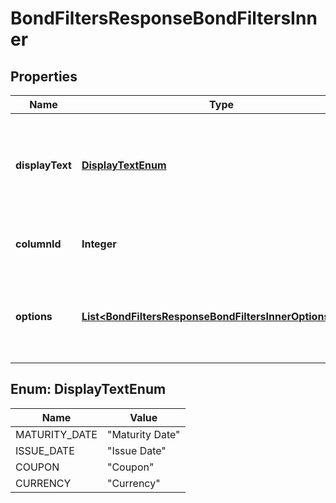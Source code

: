 

# BondFiltersResponseBondFiltersInner


## Properties

| Name | Type | Description | Notes |
|------------ | ------------- | ------------- | -------------|
|**displayText** | [**DisplayTextEnum**](#DisplayTextEnum) | An identifier used to document returned options/values. This can be thought of as a key value. |  [optional] |
|**columnId** | **Integer** | Used for user interfaces. Internal use only. |  [optional] |
|**options** | [**List&lt;BondFiltersResponseBondFiltersInnerOptionsInner&gt;**](BondFiltersResponseBondFiltersInnerOptionsInner.md) | Contains all objects with values corresponding to the parent displayText key. |  [optional] |



## Enum: DisplayTextEnum

| Name | Value |
|---- | -----|
| MATURITY_DATE | &quot;Maturity Date&quot; |
| ISSUE_DATE | &quot;Issue Date&quot; |
| COUPON | &quot;Coupon&quot; |
| CURRENCY | &quot;Currency&quot; |



